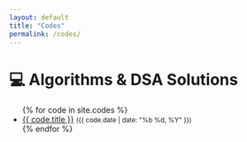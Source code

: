 ```yaml
---
layout: default
title: "Codes"
permalink: /codes/
---
```


# 💻 Algorithms & DSA Solutions

<ul>
  {% for code in site.codes %}
    <li>
      <a href="{{ code.url | relative_url }}">{{ code.title }}</a>
      <small>({{ code.date | date: "%b %d, %Y" }})</small>
    </li>
  {% endfor %}
</ul>
